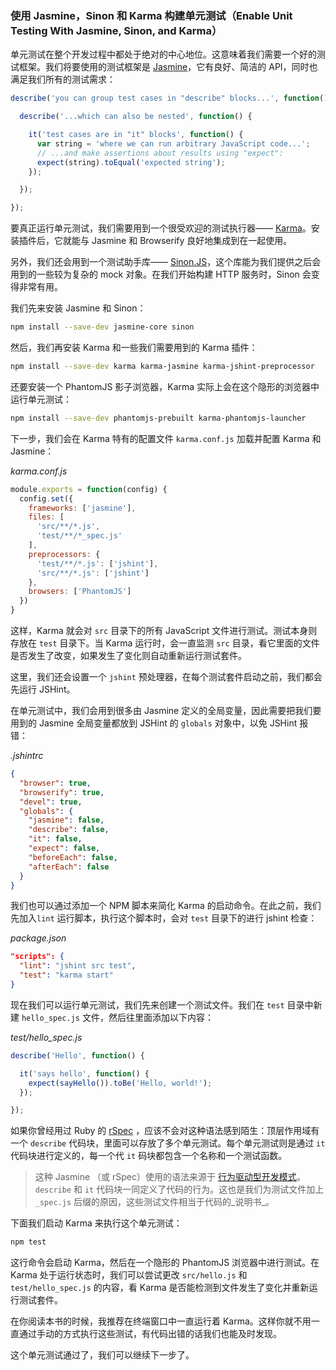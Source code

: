 ### 使用 Jasmine，Sinon 和 Karma 构建单元测试（Enable Unit Testing With Jasmine, Sinon, and Karma）

单元测试在整个开发过程中都处于绝对的中心地位。这意味着我们需要一个好的测试框架。我们将要使用的测试框架是 [Jasmine](https://jasmine.github.io/2.3/introduction.html)，它有良好、简洁的 API，同时也满足我们所有的测试需求：

```js
describe('you can group test cases in "describe" blocks...', function() {

  describe('...which can also be nested', function() {

    it('test cases are in "it" blocks', function() {
      var string = 'where we can run arbitrary JavaScript code...';
      // ...and make assertions about results using "expect":
      expect(string).toEqual('expected string');
    });

  });

});
```

要真正运行单元测试，我们需要用到一个很受欢迎的测试执行器—— [Karma](http://karma-runner.github.io/)。安装插件后，它就能与 Jasmine 和 Browserify 良好地集成到在一起使用。

另外，我们还会用到一个测试助手库—— [Sinon.JS](https://sinonjs.org/)，这个库能为我们提供之后会用到的一些较为复杂的 mock 对象。在我们开始构建 HTTP 服务时，Sinon 会变得非常有用。

我们先来安装 Jasmine 和 Sinon：

```bash
npm install --save-dev jasmine-core sinon
```

然后，我们再安装 Karma 和一些我们需要用到的 Karma 插件：

```bash
npm install --save-dev karma karma-jasmine karma-jshint-preprocessor
```

还要安装一个 PhantomJS 影子浏览器，Karma 实际上会在这个隐形的浏览器中运行单元测试：

```bash
npm install --save-dev phantomjs-prebuilt karma-phantomjs-launcher
```

下一步，我们会在 Karma 特有的配置文件 `karma.conf.js` 加载并配置 Karma 和 Jasmine：

_karma.conf.js_

```js
module.exports = function(config) {
  config.set({
    frameworks: ['jasmine'],
    files: [
      'src/**/*.js',
      'test/**/*_spec.js'
    ],
    preprocessors: {
      'test/**/*.js': ['jshint'],
      'src/**/*.js': ['jshint']
    },
    browsers: ['PhantomJS']
  })
}
```

这样，Karma 就会对 `src` 目录下的所有 JavaScript 文件进行测试。测试本身则存放在 `test` 目录下。当 Karma 运行时，会一直监测 `src` 目录，看它里面的文件是否发生了改变，如果发生了变化则自动重新运行测试套件。

这里，我们还会设置一个 `jshint` 预处理器，在每个测试套件启动之前，我们都会先运行 JSHint。

在单元测试中，我们会用到很多由 Jasmine 定义的全局变量，因此需要把我们要用到的 Jasmine 全局变量都放到 JSHint 的 `globals` 对象中，以免 JSHint 报错：

_.jshintrc_

```json
{
  "browser": true,
  "browserify": true,
  "devel": true,
  "globals": {
    "jasmine": false,
    "describe": false,
    "it": false,
    "expect": false,
    "beforeEach": false,
    "afterEach": false
  }
}
```

我们也可以通过添加一个 NPM 脚本来简化 Karma 的启动命令。在此之前，我们先加入`lint` 运行脚本，执行这个脚本时，会对 `test` 目录下的进行 jshint 检查：

_package.json_

```json
"scripts": {
  "lint": "jshint src test",
  "test": "karma start"
}
```

现在我们可以运行单元测试，我们先来创建一个测试文件。我们在 `test` 目录中新建 `hello_spec.js` 文件，然后往里面添加以下内容：

_test/hello\_spec.js_

```js
describe('Hello', function() {

  it('says hello', function() {
    expect(sayHello()).toBe('Hello, world!');
  });

});
```

如果你曾经用过 Ruby 的 [rSpec](http://rspec.info/) ，应该不会对这种语法感到陌生：顶层作用域有一个 `describe` 代码块，里面可以存放了多个单元测试。每个单元测试则是通过 `it` 代码块进行定义的，每一个代 `it` 码块都包含一个名称和一个测试函数。

> 这种 Jasmine （或 rSpec）使用的语法来源于 [行为驱动型开发模式](http://en.wikipedia.org/wiki/Behavior-driven_development)。`describe` 和 `it` 代码块一同定义了代码的行为。这也是我们为测试文件加上 `_spec.js` 后缀的原因，这些测试文件相当于代码的_说明书_。

下面我们启动 Karma 来执行这个单元测试：

```bash
npm test
```

这行命令会启动 Karma，然后在一个隐形的 PhantomJS 浏览器中进行测试。在 Karma 处于运行状态时，我们可以尝试更改 `src/hello.js` 和 `test/hello_spec.js` 的内容，看 Karma 是否能检测到文件发生了变化并重新运行测试套件。

在你阅读本书的时候，我推荐在终端窗口中一直运行着 Karma。这样你就不用一直通过手动的方式执行这些测试，有代码出错的话我们也能及时发现。

这个单元测试通过了，我们可以继续下一步了。

